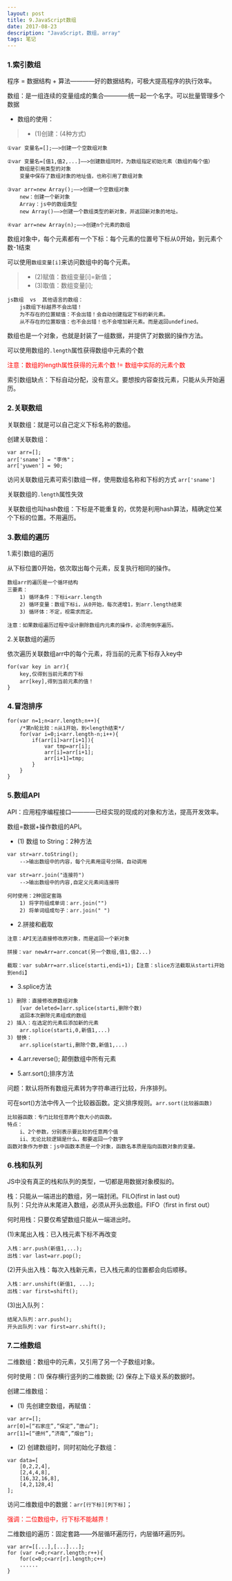 ```yaml
---
layout: post
title: 9.JavaScript数组
date: 2017-08-23
description: "JavaScript，数组，array"
tags: 笔记   
---
```


### 1.索引数组

程序 = 数据结构 + 算法————好的数据结构，可极大提高程序的执行效率。

数组：是一组连续的变量组成的集合————统一起一个名字。可以批量管理多个数据

- 数组的使用：
>* (1)创建：(4种方式)
```
①var 变量名=[];——>创建一个空数组对象

②var 变量名=[值1,值2,...]——>创建数组同时，为数组指定初始元素（数组的每个值）
	数组是引用类型的对象
	变量中保存了数组对象的地址值，也称引用了数组对象

③var arr=new Array();——>创建一个空数组对象
	new：创建一个新对象
	Array：js中的数组类型
	new Array()——>创建一个数组类型的新对象，并返回新对象的地址。

④var arr=new Array(n);——>创建n个元素的数组
```
数组对象中，每个元素都有一个下标：每个元素的位置号下标从0开始，到元素个数-1结束

可以使用`数组变量[i]`来访问数组中的每个元素。
>* (2)赋值：数组变量[i]=新值；
>* (3)取值：数组变量[i];

```
js数组  vs  其他语言的数组：
	js数组下标越界不会出错！
	为不存在的位置赋值：不会出错！会自动创建指定下标的新元素。
	从不存在的位置取值：也不会出错！也不会增加新元素。而是返回undefined。
```

数组也是一个对象，也就是封装了一组数据，并提供了对数据的操作方法。

可以使用数组的`.length`属性获得数组中元素的个数

<font color="#f00">注意：数组的length属性获得的元素个数 != 数组中实际的元素个数</font>

索引数组缺点：下标自动分配，没有意义。要想按内容查找元素，只能从头开始遍历。

### 2.关联数组

关联数组：就是可以自己定义下标名称的数组。

创建关联数组：
```
var arr=[];
arr['sname'] = "李伟"；
arr['yuwen'] = 90;
```
访问关联数组元素可索引数组一样，使用数组名称和下标的方式 `arr['sname']`

关联数组的`.length`属性失效

关联数组也叫hash数组：下标是不能重复的，优势是利用hash算法，精确定位某个下标的位置。不用遍历。

### 3.数组的遍历
1.索引数组的遍历

从下标位置0开始，依次取出每个元素，反复执行相同的操作。
```
数组arr的遍历是一个循环结构
三要素：
	1) 循环条件：下标i<arr.length
	2) 循环变量：数组下标i，从0开始，每次递增1，到arr.length结束
	3) 循环体：不定，视需求而定。
```
`注意：如果数组遍历过程中设计删除数组内元素的操作，必须用倒序遍历。`

2.关联数组的遍历

依次遍历关联数组arr中的每个元素，将当前的元素下标存入key中
```
for(var key in arr){
	key,仅得到当前元素的下标
	arr[key],得到当前元素的值！
}
```

### 4.冒泡排序
```
for(var n=1;n<arr.length;n++){
	/*第n轮比较：n从1开始，到<length结束*/
	for(var i=0;i<arr.length-n;i++){
		if(arr[i]>arr[i+1]){
			var tmp=arr[i];
			arr[i]=arr[i+1];
			arr[i+1]=tmp;
		}
	}
}
```

### 5.数组API

API：应用程序编程接口————已经实现的现成的对象和方法，提高开发效率。

数组=数据+操作数组的API。

- (1) 数组 to String：2种方法
```
var str=arr.toString();
	-->输出数组中的内容，每个元素用逗号分隔，自动调用

var str=arr.join("连接符")
	-->输出数组中的内容,自定义元素间连接符

何时使用：2种固定套路
	1) 将字符组成单词：arr.join("")
	2) 将单词组成句子：arr.join(" ")
```

- 2.拼接和截取

`注意：API无法直接修改原对象，而是返回一个新对象`
```
拼接：var newArr=arr.concat(另一个数组,值1,值2...)

截取：var subArr=arr.slice(starti,endi+1);【注意：slice方法截取从starti开始到endi】

```

- 3.splice方法
```
1) 删除：直接修改原数组对象
	[var deleted=]arr.splice(starti,删除个数)
	返回本次删除元素组成的数组
2) 插入：在选定的元素后添加新的元素
	arr.splice(starti,0,新值1,...)
3) 替换：
	arr.splice(starti,删除个数,新值1,...)
```

- 4.arr.reverse(); 颠倒数组中所有元素 

- 5.arr.sort();排序方法

问题：默认将所有数组元素转为字符串进行比较，升序排列。

可在sort()方法中传入一个比较器函数。定义排序规则。`arr.sort(比较器函数)`
```
比较器函数：专门比较任意两个数大小的函数。
特点：
	i、2个参数，分别表示要比较的任意两个值
	ii、无论比较逻辑是什么，都要返回一个数字
函数对象作为参数：js中函数本质是一个对象，函数名本质是指向函数对象的变量。
```

### 6.栈和队列
JS中没有真正的栈和队列的类型，一切都是用数据对象模拟的。

栈：只能从一端进出的数组，另一端封闭。FILO(first in last out)<br>
队列：只允许从末尾进入数组，必须从开头出数组。FIFO（first in first out）

何时用栈：只要仅希望数组只能从一端进出时。

(1)末尾出入栈：已入栈元素下标不再改变
```
入栈：arr.push(新值1,...);
出栈：var last=arr.pop();
```
(2)开头出入栈：每次入栈新元素，已入栈元素的位置都会向后顺移。
```
入栈：arr.unshift(新值1, ...);
出栈：var first=shift();
```
(3)出入队列：
```
结尾入队列：arr.push();
开头出队列：var first=arr.shift();
```

### 7.二维数组
二维数组：数组中的元素，又引用了另一个子数组对象。

何时使用：(1) 保存横行竖列的二维数据; (2) 保存上下级关系的数据时。

创建二维数组：
- (1) 先创建空数组，再赋值：
```
var arr=[];
arr[0]=[“石家庄”,”保定”,”唐山”];
arr[1]=[“德州”,”济南”,”烟台”];
```
- (2) 创建数组时，同时初始化子数组：
```
var data=[
	[0,2,2,4],
	[2,4,4,8],
	[16,32,16,8],
	[4,2,128,4]
];
```
访问二维数组中的数据：`arr[行下标][列下标]`；

<font color="#f00">强调：二位数组中，行下标不能越界！</font>

二维数组的遍历：固定套路——外层循环遍历行，内层循环遍历列。
```
var arr=[[...],[...]...];
for (var r=0;r<arr.length;r++){
	for(c=0;c<arr[r].length;c++)
	......
}
```